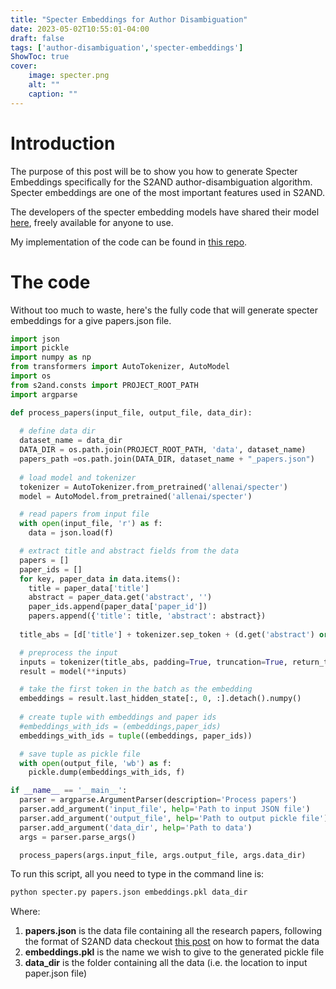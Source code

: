```yaml
---
title: "Specter Embeddings for Author Disambiguation"
date: 2023-05-02T10:55:01-04:00
draft: false
tags: ['author-disambiguation','specter-embeddings']
ShowToc: true
cover:
    image: specter.png
    alt: ""
    caption: ""
---
```


# Introduction 
The purpose of this post will be to show you how to generate Specter Embeddings specifically for the S2AND author-disambiguation algorithm. Specter embeddings are one of the most important features used in S2AND. 

The developers of the specter embedding models have shared their model [here](https://github.com/allenai/specter), freely available for anyone to use.

My implementation of the code can be found in [this repo](https://github.com/StatStud/s2and-demo).

# The code

Without too much to waste, here's the fully code that will generate specter embeddings for a give papers.json file.

```python
import json
import pickle
import numpy as np
from transformers import AutoTokenizer, AutoModel
import os
from s2and.consts import PROJECT_ROOT_PATH
import argparse

def process_papers(input_file, output_file, data_dir):
  
  # define data dir
  dataset_name = data_dir
  DATA_DIR = os.path.join(PROJECT_ROOT_PATH, 'data', dataset_name)
  papers_path =os.path.join(DATA_DIR, dataset_name + "_papers.json")
  
  # load model and tokenizer
  tokenizer = AutoTokenizer.from_pretrained('allenai/specter')
  model = AutoModel.from_pretrained('allenai/specter')

  # read papers from input file
  with open(input_file, 'r') as f:
    data = json.load(f)

  # extract title and abstract fields from the data
  papers = []
  paper_ids = []
  for key, paper_data in data.items():
    title = paper_data['title']
    abstract = paper_data.get('abstract', '')
    paper_ids.append(paper_data['paper_id'])
    papers.append({'title': title, 'abstract': abstract})
     
  title_abs = [d['title'] + tokenizer.sep_token + (d.get('abstract') or '') for d in papers]

  # preprocess the input
  inputs = tokenizer(title_abs, padding=True, truncation=True, return_tensors="pt", max_length=512)
  result = model(**inputs)

  # take the first token in the batch as the embedding
  embeddings = result.last_hidden_state[:, 0, :].detach().numpy()
   
  # create tuple with embeddings and paper ids
  #embeddings_with_ids = (embeddings,paper_ids)
  embeddings_with_ids = tuple((embeddings, paper_ids))

  # save tuple as pickle file
  with open(output_file, 'wb') as f:
    pickle.dump(embeddings_with_ids, f)

if __name__ == '__main__':
  parser = argparse.ArgumentParser(description='Process papers')
  parser.add_argument('input_file', help='Path to input JSON file')
  parser.add_argument('output_file', help='Path to output pickle file')
  parser.add_argument('data_dir', help='Path to data')
  args = parser.parse_args()

  process_papers(args.input_file, args.output_file, args.data_dir)
```

To run this script, all you need to type in the command line is:

```sh
python specter.py papers.json embeddings.pkl data_dir 
```

Where:
1. **papers.json** is the data file containing all the research papers, following the format of S2AND data checkout [this post](https://luminous-daifuku-142c42.netlify.app/posts/s2and-data/) on how to format the data
2. **embeddings.pkl** is the name we wish to give to the generated pickle file
3. **data_dir** is the folder containing all the data (i.e. the location to input paper.json file)